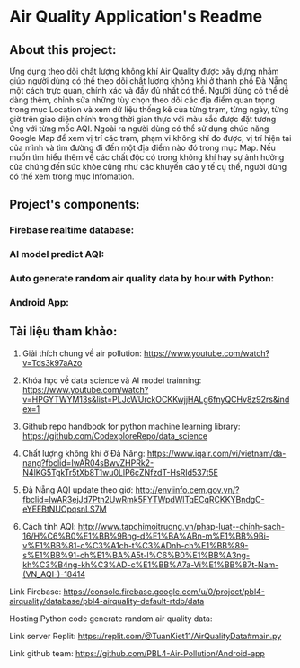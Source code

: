 # Air Quality Application's Readme

## About this project:
 
Ứng dụng theo dõi chất lượng không khí Air Quality được xây dựng nhằm giúp người dùng có thể theo dõi chất lượng không khí ở thành phố Đà Nẵng một cách trực quan, chính xác và đầy đủ nhất có thể. Người dùng có thể dễ dàng thêm, chỉnh sửa những tùy chọn theo dõi các địa điểm quan trọng trong mục Location và xem dữ liệu thống kê của từng trạm, từng ngày, từng giờ trên giao diện chính trong thời gian thực với màu sắc được đặt tương ứng với từng mốc AQI. Ngoài ra người dùng có thể sử dụng chức năng Google Map để xem vị trí các trạm, phạm vi không khí đo được, vị trí hiện tại của mình và tìm đường đi đến một địa điểm nào đó trong mục Map. Nếu muốn tìm hiểu thêm về các chất độc có trong không khí hay sự ảnh hưởng của chúng đến sức khỏe cũng như các khuyến cáo y tế cụ thể, người dùng có thể xem trong mục Infomation.

## Project's components: 

### Firebase realtime database:

### AI model predict AQI:

### Auto generate random air quality data by hour with Python:

### Android App:
 
## Tài liệu tham khảo:

1. Giải thích chung về air pollution: https://www.youtube.com/watch?v=Tds3k97aAzo

2. Khóa học về data science và AI model trainning: https://www.youtube.com/watch?v=HPGYTWYM13s&list=PLJcWUrckOCKKwjjHALg6fnyQCHv8z92rs&index=1

3. Github repo handbook for python machine learning library: https://github.com/CodexploreRepo/data_science

4. Chất lượng không khí ở Đà Năng:
   https://www.iqair.com/vi/vietnam/da-nang?fbclid=IwAR04sBwvZHPRk2-N4lKG5TgkTr5tXb8T1wu0LlP6cZNfzdT-HsRId537t5E

5. Đà Nẵng AQI update theo giờ: http://enviinfo.cem.gov.vn/?fbclid=IwAR3ejJd7Ptn2UwRmk5FYTWpdWlTqECqRCKKYBndgC-eYEEBtNUOpqsnLS7M

6. Cách tính AQI:
   http://www.tapchimoitruong.vn/phap-luat--chinh-sach-16/H%C6%B0%E1%BB%9Bng-d%E1%BA%ABn-m%E1%BB%9Bi-v%E1%BB%81-c%C3%A1ch-t%C3%ADnh-ch%E1%BB%89-s%E1%BB%91-ch%E1%BA%A5t-l%C6%B0%E1%BB%A3ng-kh%C3%B4ng-kh%C3%AD-c%E1%BB%A7a-Vi%E1%BB%87t-Nam-(VN_AQI-)-18414

Link Firebase:
https://console.firebase.google.com/u/0/project/pbl4-airquality/database/pbl4-airquality-default-rtdb/data

Hosting Python code generate random air quality data:

Link server Replit:
https://replit.com/@TuanKiet11/AirQualityData#main.py

Link github team: https://github.com/PBL4-Air-Pollution/Android-app
